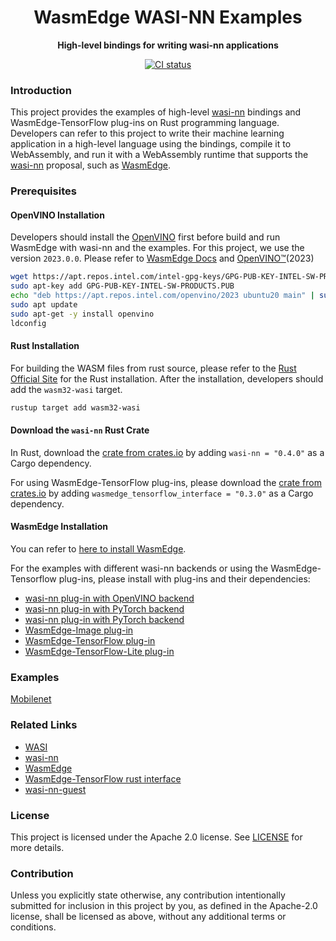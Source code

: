 <div align="center">
  <h1>WasmEdge WASI-NN Examples</h1>

  <p><strong>High-level bindings for writing wasi-nn applications</strong></p>

  <p>
    <a href="https://github.com/second-state/WasmEdge-WASINN-examples/actions?query=workflow%3ACI++">
      <img src="https://github.com/second-state/WasmEdge-WASINN-examples/actions/workflows/build.yaml/badge.svg" alt="CI status"/>
    </a>
  </p>
</div>

### Introduction

This project provides the examples of high-level [wasi-nn] bindings and WasmEdge-TensorFlow plug-ins on Rust programming language. Developers can refer to this project to write their machine learning application in a high-level language using the bindings, compile it to WebAssembly, and run it with a WebAssembly runtime that supports the [wasi-nn] proposal, such as [WasmEdge].

### Prerequisites

#### OpenVINO Installation

Developers should install the [OpenVINO] first before build and run WasmEdge with wasi-nn and the examples.
For this project, we use the version `2023.0.0`. Please refer to [WasmEdge Docs](https://wasmedge.org/docs/contribute/source/plugin/wasi_nn) and [OpenVINO™](https://docs.openvino.ai/2023.0/openvino_docs_install_guides_installing_openvino_apt.html)(2023)

```bash
wget https://apt.repos.intel.com/intel-gpg-keys/GPG-PUB-KEY-INTEL-SW-PRODUCTS.PUB
sudo apt-key add GPG-PUB-KEY-INTEL-SW-PRODUCTS.PUB
echo "deb https://apt.repos.intel.com/openvino/2023 ubuntu20 main" | sudo tee /etc/apt/sources.list.d/intel-openvino-2023.list
sudo apt update
sudo apt-get -y install openvino
ldconfig
```
[OpenVINO]: https://www.intel.com/content/www/us/en/developer/tools/openvino-toolkit/overview.html

#### Rust Installation

For building the WASM files from rust source, please refer to the [Rust Official Site](https://www.rust-lang.org/tools/install) for the Rust installation.
After the installation, developers should add the `wasm32-wasi` target.

```bash
rustup target add wasm32-wasi
```

#### Download the `wasi-nn` Rust Crate

In Rust, download the [crate from crates.io](https://crates.io/crates/wasi-nn) by adding `wasi-nn = "0.4.0"` as a Cargo dependency.

For using WasmEdge-TensorFlow plug-ins, please download the [crate from crates.io](https://crates.io/crates/wasmedge_tensorflow_interface) by adding `wasmedge_tensorflow_interface = "0.3.0"` as a Cargo dependency.

#### WasmEdge Installation

You can refer to [here to install WasmEdge](https://wasmedge.org/docs/start/install#install).

For the examples with different wasi-nn backends or using the WasmEdge-Tensorflow plug-ins, please install with plug-ins and their dependencies:

- [wasi-nn plug-in with OpenVINO backend](https://wasmedge.org/docs/start/install#wasi-nn-plug-in-with-openvino-backend)
- [wasi-nn plug-in with PyTorch backend](https://wasmedge.org/docs/start/install#wasi-nn-plug-in-with-pytorch-backend)
- [wasi-nn plug-in with PyTorch backend](https://wasmedge.org/docs/start/install#wasi-nn-plug-in-with-tensorflow-lite-backend)
- [WasmEdge-Image plug-in](https://wasmedge.org/docs/start/install#wasmedge-image-plug-in)
- [WasmEdge-TensorFlow plug-in](https://wasmedge.org/docs/start/install#wasmedge-tensorflow-plug-in)
- [WasmEdge-TensorFlow-Lite plug-in](https://wasmedge.org/docs/start/install#wasmedge-tensorflow-lite-plug-in)

### Examples

[Mobilenet](mobilenet)

### Related Links

- [WASI]
- [wasi-nn]
- [WasmEdge]
- [WasmEdge-TensorFlow rust interface](https://crates.io/crates/wasmedge_tensorflow_interface)
- [wasi-nn-guest](https://github.com/radu-matei/wasi-nn-guest)

[WasmEdge]: https://wasmedge.org/
[wasi-nn]: https://github.com/WebAssembly/wasi-nn
[WASI]: https://github.com/WebAssembly/WASI

### License

This project is licensed under the Apache 2.0 license. See [LICENSE](LICENSE) for more details.

### Contribution

Unless you explicitly state otherwise, any contribution intentionally submitted for inclusion in this project by you, as defined in the Apache-2.0 license, shall be licensed as above, without any additional terms or conditions.
